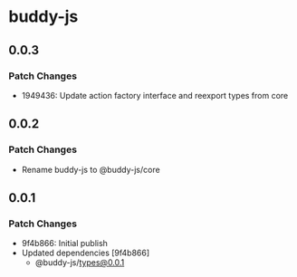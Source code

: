 # buddy-js

## 0.0.3

### Patch Changes

-   1949436: Update action factory interface and reexport types from core

## 0.0.2

### Patch Changes

-   Rename buddy-js to @buddy-js/core

## 0.0.1

### Patch Changes

-   9f4b866: Initial publish
-   Updated dependencies [9f4b866]
    -   @buddy-js/types@0.0.1
